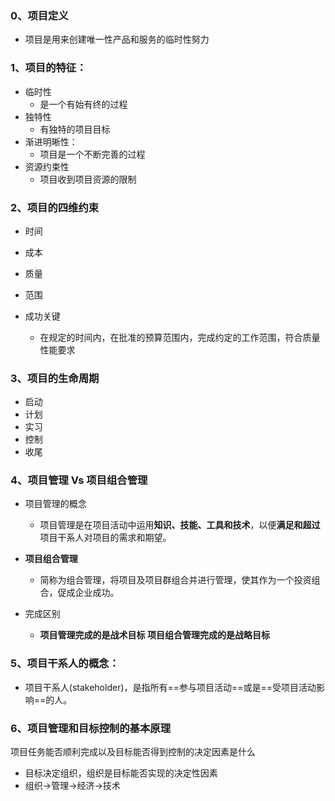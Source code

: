 ### 0、项目定义

- 项目是用来创建唯一性产品和服务的临时性努力

### 1、项目的特征：
- 临时性
	- 是一个有始有终的过程
- 独特性
	- 有独特的项目目标
- 渐进明晰性：
	- 项目是一个不断完善的过程
- 资源约束性
	- 项目收到项目资源的限制
### 2、项目的四维约束

- 时间
- 成本
- 质量
- 范围

- 成功关键
	- 在规定的时间内，在批准的预算范围内，完成约定的工作范围，符合质量性能要求

### 3、项目的生命周期

- 启动
- 计划
- 实习
- 控制
- 收尾

### 4、项目管理 Vs 项目组合管理
- 项目管理的概念
	- 项目管理是在项目活动中运用**知识、技能、工具和技术**，以便**满足和超过**项目干系人对项目的需求和期望。
- **项目组合管理**
	- 简称为组合管理，将项目及项目群组合并进行管理，使其作为一个投资组合，促成企业成功。

- 完成区别
	- **项目管理完成的是战术目标 项目组合管理完成的是战略目标**

### 5、项目干系人的概念：

- 项目干系人(stakeholder)，是指所有==参与项目活动==或是==受项目活动影响==的人。

### 6、项目管理和目标控制的基本原理

项目任务能否顺利完成以及目标能否得到控制的决定因素是什么
- 目标决定组织，组织是目标能否实现的决定性因素
- 组织->管理->经济->技术









